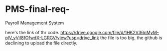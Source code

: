 # PMS-final-req-
Payroll Management System

here's the link of thr code.
https://drive.google.com/file/d/1HK2V36nMyM-plV_yViI8fOfwdX-LGRGV/view?usp=drive_link
the file is too big, the github is declining to upload the file directly.
